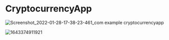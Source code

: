 # CryptocurrencyApp

![Screenshot_2022-01-28-17-38-23-461_com example cryptocurrencyapp](https://user-images.githubusercontent.com/97365258/152185463-0262fb02-6438-46a1-a429-b831d5931a77.jpg)

![1643374911921](https://user-images.githubusercontent.com/97365258/152185447-f7d0e16a-04cc-42aa-80fc-268cdb3d7a16.jpg)
